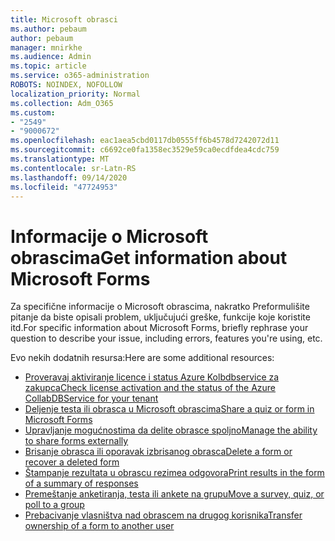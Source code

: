 ```yaml
---
title: Microsoft obrasci
ms.author: pebaum
author: pebaum
manager: mnirkhe
ms.audience: Admin
ms.topic: article
ms.service: o365-administration
ROBOTS: NOINDEX, NOFOLLOW
localization_priority: Normal
ms.collection: Adm_O365
ms.custom:
- "2549"
- "9000672"
ms.openlocfilehash: eac1aea5cbd0117db0555ff6b4578d7242072d11
ms.sourcegitcommit: c6692ce0fa1358ec3529e59ca0ecdfdea4cdc759
ms.translationtype: MT
ms.contentlocale: sr-Latn-RS
ms.lasthandoff: 09/14/2020
ms.locfileid: "47724953"
---
```

# <a name="get-information-about-microsoft-forms"></a><span data-ttu-id="b2471-102">Informacije o Microsoft obrascima</span><span class="sxs-lookup"><span data-stu-id="b2471-102">Get information about Microsoft Forms</span></span>

<span data-ttu-id="b2471-103">Za specifične informacije o Microsoft obrascima, nakratko Preformulišite pitanje da biste opisali problem, uključujući greške, funkcije koje koristite itd.</span><span class="sxs-lookup"><span data-stu-id="b2471-103">For specific information about Microsoft Forms, briefly rephrase your question to describe your issue, including errors, features you're using, etc.</span></span> 

<span data-ttu-id="b2471-104">Evo nekih dodatnih resursa:</span><span class="sxs-lookup"><span data-stu-id="b2471-104">Here are some additional resources:</span></span>

- [<span data-ttu-id="b2471-105">Proveravaj aktiviranje licence i status Azure Kolbdbservice za zakupca</span><span class="sxs-lookup"><span data-stu-id="b2471-105">Check license activation and the status of the Azure CollabDBService for your tenant</span></span>](https://support.office.com/article/Turn-off-or-turn-on-Microsoft-Forms-8dcbf3ab-f2d6-459a-b8be-8d9892132a43)
- [<span data-ttu-id="b2471-106">Deljenje testa ili obrasca u Microsoft obrascima</span><span class="sxs-lookup"><span data-stu-id="b2471-106">Share a quiz or form in Microsoft Forms</span></span>](https://support.office.com/article/Share-a-form-to-collaborate-d5bb5cf0-8401-4c15-bb8c-8e108cd7e69b)
- [<span data-ttu-id="b2471-107">Upravljanje mogućnostima da delite obrasce spoljno</span><span class="sxs-lookup"><span data-stu-id="b2471-107">Manage the ability to share forms externally</span></span>](https://support.office.com/article/set-up-microsoft-forms-cc52287a-4550-464d-9a1b-457bf9df2240?#PickTab=Configure)
- [<span data-ttu-id="b2471-108">Brisanje obrasca ili oporavak izbrisanog obrasca</span><span class="sxs-lookup"><span data-stu-id="b2471-108">Delete a form or recover a deleted form</span></span>](https://support.office.com/article/Delete-a-form-2207e468-ce1b-4c4a-a256-caf631d87af0)
- [<span data-ttu-id="b2471-109">Štampanje rezultata u obrascu rezimea odgovora</span><span class="sxs-lookup"><span data-stu-id="b2471-109">Print results in the form of a summary of responses</span></span>](https://support.office.com/article/Print-a-form-22100b98-ba3c-41c1-9513-f76caca664fc)
- [<span data-ttu-id="b2471-110">Premeštanje anketiranja, testa ili ankete na grupu</span><span class="sxs-lookup"><span data-stu-id="b2471-110">Move a survey, quiz, or poll to a group</span></span>](https://support.office.com/article/Transfer-ownership-of-a-form-921a6361-a4e5-44ea-bce9-c4ed63aa54b4)
- [<span data-ttu-id="b2471-111">Prebacivanje vlasništva nad obrascem na drugog korisnika</span><span class="sxs-lookup"><span data-stu-id="b2471-111">Transfer ownership of a form to another user</span></span>](https://support.office.com/article/Transfer-ownership-of-a-form-921a6361-a4e5-44ea-bce9-c4ed63aa54b4)
